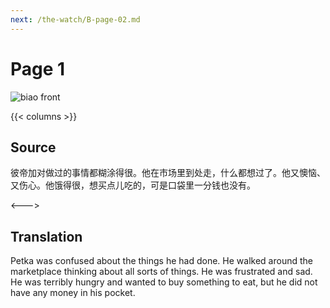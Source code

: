 ```yaml
---
next: /the-watch/B-page-02.md
---
```


# Page 1

 ![biao front](./../../../images/biao/seifert0726_biao_0005_001.jpg)

{{< columns >}}

## Source

彼帝加对做过的事情都糊涂得很。他在市场里到处走，什么都想过了。他又懊恼、又伤心。他饿得很，想买点儿吃的，可是口袋里一分钱也没有。

<--->

## Translation

Petka was confused about the things he had done. He walked around the marketplace thinking about all sorts of things. He was frustrated and sad. He was terribly hungry and wanted to buy something to eat, but he did not have any money in his pocket.

